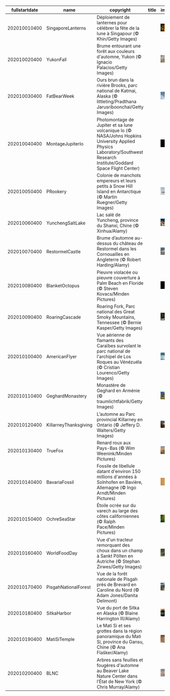 |fullstartdate|name|copyright|title|image|
|--|--|--|--|--|
202010010400|SingaporeLanterns|Déploiement de lanternes pour célébrer la fête de la lune à Singapour (© Khin/Getty Images)||![](/fr-CA/2020/10/202010010400SingaporeLanterns.jpg)|
202010020400|YukonFall|Brume entourant une forêt aux couleurs d'automne, Yukon (© Ignacio Palacios/Getty Images)||![](/fr-CA/2020/10/202010020400YukonFall.jpg)|
202010030400|FatBearWeek|Ours brun dans la rivière Brooks, parc national de Katmai, Alaska (© littleting/Pradthana Jarusriboonchai/Getty Images)||![](/fr-CA/2020/10/202010030400FatBearWeek.jpg)|
202010040400|MontageJupiterIo|Photomontage de Jupiter et sa lune volcanique Io (© NASA/Johns Hopkins University Applied Physics Laboratory/Southwest Research Institute/Goddard Space Flight Center)||![](/fr-CA/2020/10/202010040400MontageJupiterIo.jpg)|
202010050400|PRookery|Colonie de manchots empereurs et leurs petits à Snow Hill Island en Antarctique (© Martin Ruegner/Getty Images)||![](/fr-CA/2020/10/202010050400PRookery.jpg)|
202010060400|YunchengSaltLake|Lac salé de Yuncheng, province du Shanxi, Chine (© Xinhua/Alamy)||![](/fr-CA/2020/10/202010060400YunchengSaltLake.jpg)|
202010070400|RestormelCastle|Brume d’automne au-dessus du château de Restormel dans les Cornouailles en Angleterre (© Robert Harding/Alamy)||![](/fr-CA/2020/10/202010070400RestormelCastle.jpg)|
202010080400|BlanketOctopus|Pieuvre violacée ou pieuvre couverture à Palm Beach en Floride (© Steven Kovacs/Minden Pictures)||![](/fr-CA/2020/10/202010080400BlanketOctopus.jpg)|
202010090400|RoaringCascade|Roaring Fork, Parc national des Great Smoky Mountains, Tennessee (© Bernie Kasper/Getty Images)||![](/fr-CA/2020/10/202010090400RoaringCascade.jpg)|
202010100400|AmericanFlyer|Vue aérienne de flamants des Caraïbes survolant le parc national de l'archipel de Los Roques au Vénézuéla (© Cristian Lourenco/Getty Images)||![](/fr-CA/2020/10/202010100400AmericanFlyer.jpg)|
202010110400|GeghardMonastery|Monastère de Geghard en Arménie (© traumlichtfabrik/Getty Images)||![](/fr-CA/2020/10/202010110400GeghardMonastery.jpg)|
202010120400|KillarneyThanksgiving|L’automne au Parc provincial Killarney en Ontario (© Jeffery D. Walters/Getty Images)||![](/fr-CA/2020/10/202010120400KillarneyThanksgiving.jpg)|
202010130400|TrueFox|Renard roux aux Pays-Bas (© Wim Weenink/Minden Pictures)||![](/fr-CA/2020/10/202010130400TrueFox.jpg)|
202010140400|BavariaFossil|Fossile de libellule datant d'environ 150 millions d'années à Solnhofen en Bavière, Allemagne (© Ingo Arndt/Minden Pictures)||![](/fr-CA/2020/10/202010140400BavariaFossil.jpg)|
202010150400|OchreSeaStar|Étoile ocrée sur du varech au large des côtes californiennes (© Ralph Pace/Minden Pictures)||![](/fr-CA/2020/10/202010150400OchreSeaStar.jpg)|
202010160400|WorldFoodDay|Vue d'un tracteur remorquant des choux dans un champ à Sankt Pölten en Autriche (© Stephan Zirwes/Getty Images)||![](/fr-CA/2020/10/202010160400WorldFoodDay.jpg)|
202010170400|PisgahNationalForest|Vue de la forêt nationale de Pisgah près de Brevard en Caroline du Nord (© Adam Jones/Danita Delimont)||![](/fr-CA/2020/10/202010170400PisgahNationalForest.jpg)|
202010180400|SitkaHarbor|Vue du port de Sitka en Alaska (© Blaine Harrington III/Alamy)||![](/fr-CA/2020/10/202010180400SitkaHarbor.jpg)|
202010190400|MatiSiTemple|Le Mati Si et ses grottes dans la région panoramique du Mati Si, province du Gansu, Chine (© Ana Flašker/Alamy)||![](/fr-CA/2020/10/202010190400MatiSiTemple.jpg)|
202010200400|BLNC|Arbres sans feuilles et fougères d'automne au Beaver Lake Nature Center dans l’État de New York (© Chris Murray/Alamy)||![](/fr-CA/2020/10/202010200400BLNC.jpg)|
